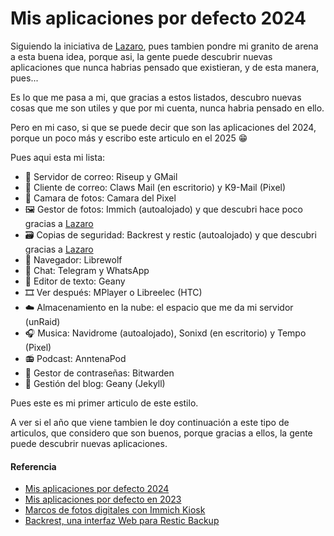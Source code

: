 # Mis aplicaciones por defecto 2024

Siguiendo la iniciativa de [Lazaro](https://elblogdelazaro.org/posts/2024-12-09-mis-aplicaciones-por-defecto-2024), pues tambien pondre mi granito de arena a esta buena idea, porque asi, la gente puede descubrir nuevas aplicaciones que nunca habrias pensado que existieran, y de esta manera, pues... 

<!--more-->

Es lo que me pasa a mi, que gracias a estos listados, descubro nuevas cosas que me son utiles y que por mi cuenta, nunca habria pensado en ello.

Pero en mi caso, si que se puede decir que son las aplicaciones del 2024, porque un poco más y escribo este articulo en el 2025 😁

Pues aqui esta mi lista:

- 📮 Servidor de correo: Riseup y GMail
- 📨 Cliente de correo: Claws Mail (en escritorio) y K9-Mail (Pixel)
- 📸 Camara de fotos: Camara del Pixel
- 🖼️ Gestor de fotos: Immich (autoalojado) y que descubri hace poco gracias a [Lazaro](https://elblogdelazaro.org/posts/2024-11-18-marcos-de-fotos-digitales-con-immich-kiosk)
- 🗃️ Copias de seguridad: Backrest y restic (autoalojado) y que descubri gracias a [Lazaro](https://elblogdelazaro.org/posts/2024-06-24-backrest-una-interfaz-web-para-restic-backup)
- 🔎 Navegador: Librewolf
- 💬 Chat: Telegram y WhatsApp
- 📝 Editor de texto: Geany
- 🎞️ Ver después: MPlayer o Libreelec (HTC)
- ☁️ Almacenamiento en la nube: el espacio que me da mi servidor (unRaid)
- 🎧 Musica: Navidrome (autoalojado), Sonixd (en escritorio) y Tempo (Pixel)
- 📻 Podcast: AnntenaPod
- 🔐 Gestor de contraseñas: Bitwarden
- 📓 Gestión del blog: Geany (Jekyll)

Pues este es mi primer articulo de este estilo.

A ver si el año que viene tambien le doy continuación a este tipo de articulos, que considero que son buenos, porque gracias a ellos, la gente puede descubrir nuevas aplicaciones.
#### Referencia
- [Mis aplicaciones por defecto 2024](https://elblogdelazaro.org/posts/2024-12-09-mis-aplicaciones-por-defecto-2024)
- [Mis aplicaciones por defecto en 2023](https://thecheis.com/2023/12/05/mis-aplicaciones-por-defecto-en-2023)
- [Marcos de fotos digitales con Immich Kiosk](https://elblogdelazaro.org/posts/2024-11-18-marcos-de-fotos-digitales-con-immich-kiosk)
- [Backrest, una interfaz Web para Restic Backup](https://elblogdelazaro.org/posts/2024-06-24-backrest-una-interfaz-web-para-restic-backup)

